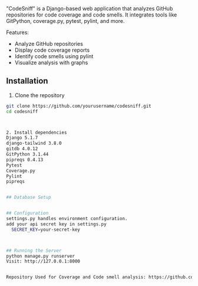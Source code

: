 "CodeSniff" is a Django-based web application that analyzes GitHub repositories for code coverage and code smells. It integrates tools like GitPython, coverage.py, pytest, pylint, and more.

Features:
- Analyze GitHub repositories
- Display code coverage reports
- Identify code smells using pylint
- Visualize analysis with graphs


## Installation

1. Clone the repository

```bash
git clone https://github.com/yourusername/codesniff.git
cd codesniff



2. Install dependencies
Django 5.1.7
django-tailwind 3.8.0
gitdb 4.0.12
GitPython 3.1.44
pipreqs 0.4.13
Pytest
Coverage.py
Pylint
pipreqs


## Database Setup


## Configuration
settings.py handles environment configuration.
add your api secret key in settings.py
  SECRET_KEY=your-secret-key



## Running the Server
python manage.py runserver
Visit: http://127.0.0.1:8000


Repository Used for Coverage and Code smell analysis: https://github.com/pypa/packaging 
